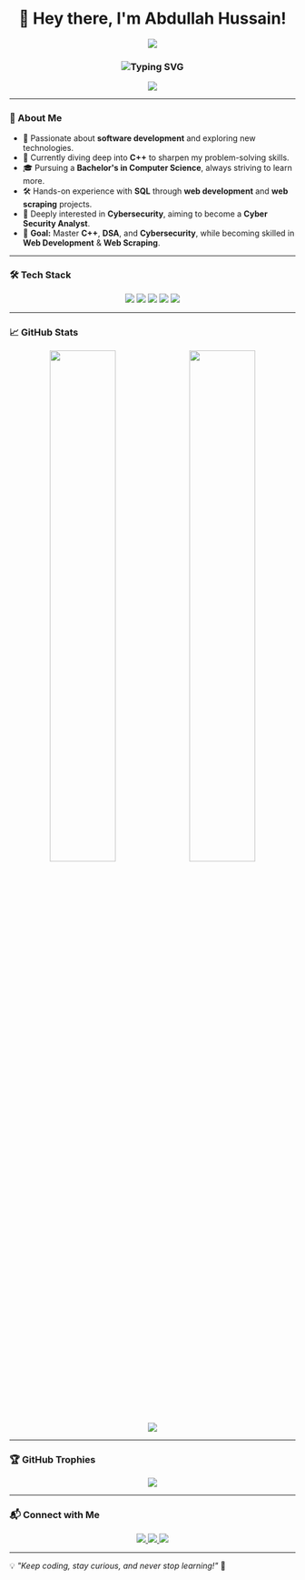 <h1 align="center">👋 Hey there, I'm Abdullah Hussain!</h1>

<!-- 🌊 Wave Header Animation -->
<p align="center">
  <img src="https://capsule-render.vercel.app/api?type=waving&height=200&text=Abdullah%20Hussain&fontAlign=center&fontAlignY=40&color=gradient" />
</p>

<!-- ⌨ Typing Animation -->
<h3 align="center">
  <img src="https://readme-typing-svg.demolab.com?font=Fira+Code&size=25&duration=3000&pause=1000&center=true&vCenter=true&width=500&lines=Cyber+Security+Enthusiast;C%2B%2B+Lover;Web+Scraping+Addict;DSA+Explorer;Always+Learning+New+Things!" alt="Typing SVG" />
</h3>

<!-- 🧠 WHO AM I -->
<p align="center">
  <img src="https://github-profile-summary-cards.vercel.app/api/cards/profile-details?username=abdullahhussain706&theme=tokyonight" />
</p>

---

### 🚀 About Me  
- 👀 Passionate about **software development** and exploring new technologies.  
- 🌱 Currently diving deep into **C++** to sharpen my problem-solving skills.  
- 🎓 Pursuing a **Bachelor's in Computer Science**, always striving to learn more.  
- 🛠 Hands-on experience with **SQL** through **web development** and **web scraping** projects.  
- 🔐 Deeply interested in **Cybersecurity**, aiming to become a **Cyber Security Analyst**.  
- 🎯 **Goal:** Master **C++**, **DSA**, and **Cybersecurity**, while becoming skilled in **Web Development** & **Web Scraping**.  

---

### 🛠 Tech Stack  
<p align="center">
  <img src="https://img.shields.io/badge/C++-00599C?style=for-the-badge&logo=cplusplus&logoColor=white"/>
  <img src="https://img.shields.io/badge/Python-3776AB?style=for-the-badge&logo=python&logoColor=white"/>
  <img src="https://img.shields.io/badge/SQL-4479A1?style=for-the-badge&logo=mysql&logoColor=white"/>
  <img src="https://img.shields.io/badge/Git-F05032?style=for-the-badge&logo=git&logoColor=white"/>
  <img src="https://img.shields.io/badge/Linux-FCC624?style=for-the-badge&logo=linux&logoColor=black"/>
</p>

---

### 📈 GitHub Stats  
<p align="center">
  <img src="https://github-readme-stats.vercel.app/api?username=abdullahhussain706&show_icons=true&theme=tokyonight" width="48%" />
  <img src="https://github-readme-streak-stats.herokuapp.com/?user=abdullahhussain706&theme=tokyonight" width="48%" />
</p>

<!-- 📊 Animated Activity Graph -->
<p align="center">
  <img src="https://github-readme-activity-graph.cyclic.app/graph?username=abdullahhussain706&theme=react-dark&area=true&hide_border=true" />
</p>

---

### 🏆 GitHub Trophies  
<p align="center">
  <img src="https://github-profile-trophy.vercel.app/?username=abdullahhussain706&theme=tokyonight&row=1&column=7" />
</p>

---

### 📬 Connect with Me  
<p align="center">
  <a href="https://linkedin.com/in/muhammad-abdullah706" target="_blank">
    <img src="https://img.shields.io/badge/LinkedIn-0077B5?style=for-the-badge&logo=linkedin&logoColor=white" />
  </a>
  <a href="https://github.com/abdullahhussain706" target="_blank">
    <img src="https://img.shields.io/badge/GitHub-100000?style=for-the-badge&logo=github&logoColor=white" />
  </a>
  <a href="https://instagram.com/m_abdullah706" target="_blank">
    <img src="https://img.shields.io/badge/Instagram-E4405F?style=for-the-badge&logo=instagram&logoColor=white" />
  </a>
</p>

---

💡 _"Keep coding, stay curious, and never stop learning!"_ 🚀

<!---
abdullahhussain706/abdullahhussain706 is a ✨ special ✨ repository because its `README.md` (this file) appears on your GitHub profile.
You can click the Preview link to take a look at your changes.
--->
